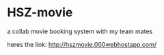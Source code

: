 # HSZ-movie
a collab movie booking system with my team mates

heres the link: http://hszmovie.000webhostapp.com/
